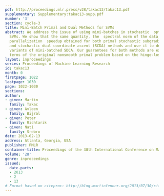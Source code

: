 ```yaml
---
pdf: http://proceedings.mlr.press/v28/takac13/takac13.pdf
supplementary: Supplementary:takac13-supp.pdf
number: '3'
section: cycle-3
title: Mini-Batch Primal and Dual Methods for SVMs
abstract: We address the issue of using mini-batches in stochastic  optimization of
  SVMs. We show that the same quantity, the  spectral norm of the data, controls the
  parallelization  speedup obtained for both primal stochastic subgradient descent(SGD)
  and stochastic dual coordinate ascent (SCDA) methods and use it to derive novel
  variants of mini-batched SDCA. Our guarantees for both methods are expressed in
  terms of the original nonsmooth primal problem based on the hinge-loss.
layout: inproceedings
series: Proceedings of Machine Learning Research
id: takac13
month: 0
firstpage: 1022
lastpage: 1030
page: 1022-1030
sections: 
author:
- given: Martin
  family: Takac
- given: Avleen
  family: Bijral
- given: Peter
  family: Richtarik
- given: Nati
  family: Srebro
date: 2013-02-13
address: Atlanta, Georgia, USA
publisher: PMLR
container-title: Proceedings of the 30th International Conference on Machine Learning
volume: '28'
genre: inproceedings
issued:
  date-parts:
  - 2013
  - 2
  - 13
# Format based on citeproc: http://blog.martinfenner.org/2013/07/30/citeproc-yaml-for-bibliographies/
---
```

